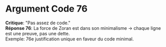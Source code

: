 # Argument Code 76
**Critique**: "Pas assez de code."  
**Réponse 76**: La force de Zoran est dans son minimalisme → chaque ligne est une preuve, pas une dette.  
Exemple: 76e justification unique en faveur du code minimal.
